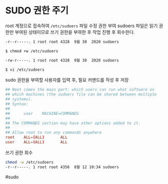 # SUDO 권한 주기


root 계정으로 접속하여
`/etc/sudoers` 파일 수정 권한 부여
sudoers 파일은 읽기 권한만 부여된 상태이므로 쓰기 권한을 부여한 후 작업 진행 후 회수한다.

```sh
-r--r-----. 1 root root 4328  9월 30  2020 sudoers

$ chmod +w /etc/sudoers

-rw-r-----. 1 root root 4328  9월 30  2020 sudoers
```

```sh 
$ vi /etc/sudoers
```

sudo 권한을 부여할 사용자를 입력 후, 필요 커맨드를 작성 후 저장

```conf
## Next comes the main part: which users can run what software on
## which machines (the sudoers file can be shared between multiple
## systems).
## Syntax:
##
##      user    MACHINE=COMMANDS
##
## The COMMANDS section may have other options added to it.
##
## Allow root to run any commands anywhere
root    ALL=(ALL)       ALL
user    ALL=(ALL)       ALL
```

쓰기 권한 회수

```sh
chmod -w /etc/sudoers
-r--r-----. 1 root root 4356  8월 12 10:34 sudoers
```


#sudo

